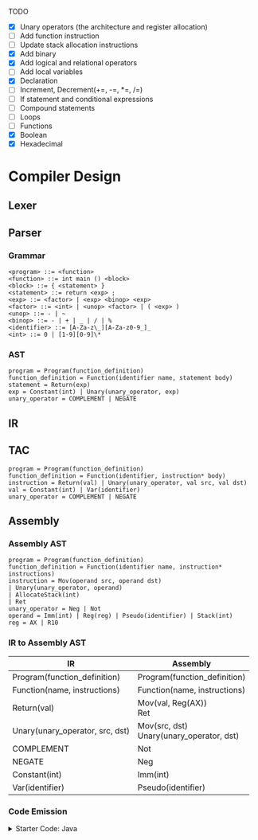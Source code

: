 TODO

- [x] Unary operators (the architecture and register allocation)
- [ ] Add function instruction
- [ ] Update stack allocation instructions
- [x] Add binary
- [x] Add logical and relational operators
- [ ] Add local variables
- [x] Declaration
- [ ] Increment, Decrement(+=, -=, \*=, /=)
- [ ] If statement and conditional expressions
- [ ] Compound statements
- [ ] Loops
- [ ] Functions
- [x] Boolean
- [x] Hexadecimal

# Compiler Design

## Lexer

## Parser

### Grammar

```
<program> ::= <function>
<function> ::= int main () <block>
<block> ::= { <statement> }
<statement> ::= return <exp> ;
<exp> ::= <factor> | <exp> <binop> <exp>
<factor> ::= <int> | <unop> <factor> | ( <exp> )
<unop> ::= - | ~
<binop> ::= - | + | _ | / | %
<identifier> ::= [A-Za-z\_][A-Za-z0-9_]_
<int> ::= 0 | [1-9][0-9]\*
```

### AST

```
program = Program(function_definition)
function_definition = Function(identifier name, statement body)
statement = Return(exp)
exp = Constant(int) | Unary(unary_operator, exp)
unary_operator = COMPLEMENT | NEGATE
```

## IR

## TAC

```
program = Program(function_definition)
function_definition = Function(identifier, instruction* body)
instruction = Return(val) | Unary(unary_operator, val src, val dst)
val = Constant(int) | Var(identifier)
unary_operator = COMPLEMENT | NEGATE
```

## Assembly

### Assembly AST

```
program = Program(function_definition)
function_definition = Function(identifier name, instruction* instructions)
instruction = Mov(operand src, operand dst)
| Unary(unary_operator, operand)
| AllocateStack(int)
| Ret
unary_operator = Neg | Not
operand = Imm(int) | Reg(reg) | Pseudo(identifier) | Stack(int)
reg = AX | R10
```

### IR to Assembly AST

| IR                              | Assembly                                       |
| ------------------------------- | ---------------------------------------------- |
| Program(function_definition)    | Program(function_definition)                   |
| Function(name, instructions)    | Function(name, instructions)                   |
| Return(val)                     | Mov(val, Reg(AX)) <br/> Ret                    |
| Unary(unary_operator, src, dst) | Mov(src, dst) <br/> Unary(unary_operator, dst) |
| COMPLEMENT                      | Not                                            |
| NEGATE                          | Neg                                            |
| Constant(int)                   | Imm(int)                                       |
| Var(identifier)                 | Pseudo(identifier)                             |

### Code Emission

<Details>

<summary>
Starter Code: Java
</summary>

This project contains starter code written in Java 24.
It contains:

- A lexer for L1
- A parser for L1
- Semantic analysis for L1
- SSA translation and IR
- Code generation for an abstract assembly

Furthermore, the starter code also provides working `build.sh` and `run.sh` files.

## Code Overview

The starter code is meant to spare you some initial work on things that are not covered
by the lecture at the time of the first lab.
You will most likely need to touch large parts of the existing code sooner or later,
so we recommend going through it for a basic understanding of what is going on.

Remember that you are free to modify any code.

### Lexer & Tokens

The lexer lazily produces tokens from an input string.
Invalid input parts will generate `ErrorToken`s.

### Parser & AST

The parser is a handwritten, recursive-descent parser.
You can choose other technologies (e.g., ANTLR), but expanding this parser as needed
might be a good exercise to deepen your understanding.

The parser does not implement any kind of error recovery.
Instead, it just throws an exception as soon as the first problem is encountered.
You can implement error recovery, but it is not mandatory.

### Semantic Analysis

The semantic analysis in Lab 1 is just very basic.
You will need to expand it in future labs.
Similar to the parser, error handling is only very basic.

### SSA translation & IR

The SSA IR is inspired by [libFirm](https://libfirm.github.io/) and [Sea-of-Nodes](https://github.com/SeaOfNodes/).
It might be helpful to study these to get a better understanding of what is going on.
The implementation also showcases how SSA translation can directly apply optimizations.

In the first lab, you don't need to understand SSA in full detail.
However, register allocation on chordal graphs depends on SSA.
For Lab 1, register allocation can also be done just using the AST,
but that means you'll likely have to rewrite more code in future labs.
It can still make sense to start with simple, naive implementations to have something working early on.

### Code generation

This is more or less just a placeholder.
You most likely just want to fully replace it with your register allocation and instruction selection.

## Debugging Utilities

There is a chance something won't work on the first try.
To figure out the cause, we provide utilities that ease debugging.

- `edu.kit.kastel.vads.compiler.parser.Printer` allows printing the AST.
  As it inserts many parentheses, it can be helpful when debugging precedence problems.
- `edu.kit.kastel.vads.compiler.ir.util.GraphVizPrinter` can generate output in
  the DOT format. There are online tools (e.g.,
  <https://magjac.com/graphviz-visual-editor/>, which can display tooltips and
  subgraphs, or https://www.yworks.com/yed-live/, which is relatively good at
  neighbourhoods and larger layouts) that can visualize that output.
  It allows debugging anything related to the IR.
- `edu.kit.kastel.vads.compiler.ir.util.YCompPrinter` can generate output for [yComp](https://pp.ipd.kit.edu/firm/yComp.html).
  This tool is more sophisticated than GraphViz. See below for further information.

We also try to keep track of source positions as much as possible through the compiler.
You can get rid of all that, but it can be helpful to track down where something comes from.

### yComp

To use yComp, you need to patch the provided start script to make it work with modern Java versions.
You can copy-paste the following script:

```sh
#!/bin/sh
set -e

YCOMP="$0"
while [ -L "$YCOMP" ]; do
    LINK="$(readlink "$YCOMP")"
    case "$LINK" in
        /*) YCOMP="$LINK";;
        *)  YCOMP="${YCOMP%/*}/$LINK";;
    esac
done

# 1.5.0_22, 1.8, 9, 11.0.2...
# We only match on the first field
JAVA_VERSION="$(java -version 2>&1 | awk -F '"' '/version/ {print $2}' | cut -d'.' -f1)"

ADDITIONAL_ARGUMENTS=""

if [ "$JAVA_VERSION" -gt 9 ]; then
    echo "Java 9+ detected, opening potentially required packages"
    ADDITIONAL_ARGUMENTS='--add-opens java.desktop/sun.swing=ALL-UNNAMED'
fi

echo "Commandline is: 'java -Xmx512m $ADDITIONAL_ARGUMENTS -jar "${YCOMP%/*}/yComp.jar" "$@"'"
java -Xmx512m $ADDITIONAL_ARGUMENTS -jar "${YCOMP%/*}/yComp.jar" "$@"
```

You can directly dump graphs by setting the `DUMP_GRAPHS` environment variable to `vcg` or by passing `-DdumpGraphs=vcg`
to the compiler as a JVM argument (not as a program argument!).
The graphs will be dumped to the `graphs` directory relative to the output file.

## Miscellaneous

### Nullability

This project uses [jspecify](https://jspecify.dev/).
The `module-info.java` is annotated with `@NullMarked`,
meaning uses of `null` must be annotated, and not-null is assumed otherwise.

### Gradle

This project provides the wrapper for Gradle 8.14.
Additionally, the `application` plugin is used to easily specify the main class and build ready-to-use executables.
To ease setup ceremony,
the `foojay-resolver-convention` is used to automatically download a JDK matching the toolchain configuration.

</details>
